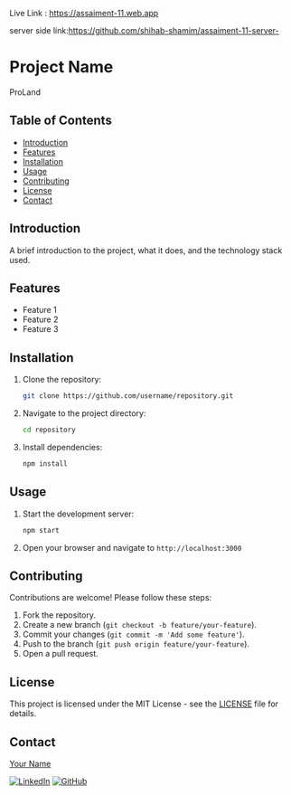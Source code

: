 

 Live Link : https://assaiment-11.web.app

 server side link:https://github.com/shihab-shamim/assaiment-11-server-



# Project Name

ProLand

## Table of Contents
- [Introduction](#introduction)
- [Features](#features)
- [Installation](#installation)
- [Usage](#usage)
- [Contributing](#contributing)
- [License](#license)
- [Contact](#contact)

## Introduction
A brief introduction to the project, what it does, and the technology stack used.

## Features
- Feature 1
- Feature 2
- Feature 3

## Installation
1. Clone the repository:
    ```bash
    git clone https://github.com/username/repository.git
    ```
2. Navigate to the project directory:
    ```bash
    cd repository
    ```
3. Install dependencies:
    ```bash
    npm install
    ```

## Usage
1. Start the development server:
    ```bash
    npm start
    ```
2. Open your browser and navigate to `http://localhost:3000`

## Contributing
Contributions are welcome! Please follow these steps:
1. Fork the repository.
2. Create a new branch (`git checkout -b feature/your-feature`).
3. Commit your changes (`git commit -m 'Add some feature'`).
4. Push to the branch (`git push origin feature/your-feature`).
5. Open a pull request.

## License
This project is licensed under the MIT License - see the [LICENSE](LICENSE) file for details.

## Contact
[Your Name](mailto:your-email@example.com)

[![LinkedIn](https://img.shields.io/badge/LinkedIn-username-blue)](https://www.linkedin.com/in/username)
[![GitHub](https://img.shields.io/badge/GitHub-username-lightgrey)](https://github.com/username)



